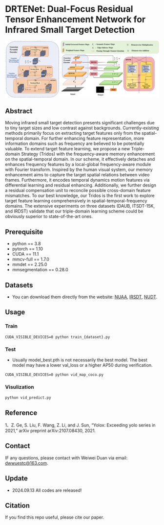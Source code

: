 # DRTENet: Dual-Focus Residual Tensor Enhancement Network for Infrared Small Target Detection

![frame](frame.png)
## Abstract
Moving infrared small target detection presents significant challenges due to tiny target sizes and low contrast against backgrounds. Currently-existing methods primarily focus on extracting target features only from the spatial-temporal domain. For further enhancing feature representation, more information domains such as frequency are believed to be potentially valuable.  To extend target feature learning, we propose a new Triple-domain Strategy (Tridos) with the frequency-aware memory enhancement on the spatial-temporal domain. In our scheme, it effectively detaches and enhances frequency features by a local-global frequency-aware module with Fourier transform. Inspired by the human visual system, our memory enhancement aims to capture the target spatial relations between video frames. Furthermore, it encodes temporal dynamics motion features via differential learning and residual enhancing.
Additionally, we further design a residual compensation unit to reconcile possible cross-domain feature mismatches.
To our best knowledge, our Tridos is the first work to explore target feature learning comprehensively in spatial-temporal-frequency domains. The extensive experiments on three datasets (DAUB, ITSDT-15K, and IRDST) validate that our triple-domain learning scheme could be obviously superior to state-of-the-art ones.

## Prerequisite
- python == 3.8
- pytorch == 1.10
- CUDA == 11.1
- mmcv-full == 1.7.0
- mmdet == 2.25.0
- mmsegmentation == 0.28.0

## Datasets
- You can download them directly from the website: [NUAA](https://www.scidb.cn/en/detail?dataSetId=720626420933459968), [IRSDT](https://www.scidb.cn/en/detail?dataSetId=de971a1898774dc5921b68793817916e&dataSetType=journal), [NUDT](https://xzbai.buaa.edu.cn/datasets.html).

## Usage
### Train
```
CUDA_VISIBLE_DEVICES=0 python train_{dataset}.py
```
### Test
- Usually model_best.pth is not necessarily the best model. The best model may have a lower val_loss or a higher AP50 during verification.
```
CUDA_VISIBLE_DEVICES=0 python vid_map_coco.py
```
### Visulization
```
python vid_predict.py
```
## Reference
1、Z. Ge, S. Liu, F. Wang, Z. Li, and J. Sun, “Yolox: Exceeding yolo series in 2021,” arXiv preprint arXiv:2107.08430, 2021.

## Contact
IF any questions, please contact with Weiwei Duan via email: [dwwuestc@163.com]().

## Update
- 2024.09.13 All codes are released!

## Citation
If you find this repo useful, please cite our paper.
```


```
